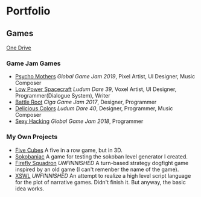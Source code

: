 # Portfolio
## Games
[One Drive](https://1drv.ms/f/s!AgO0uTXGovlgjhl8nkTEZt0zgGQM)
### Game Jam Games
- [Psycho Mothers](https://globalgamejam.org/2019/games/psycho-mothers-%E3%82%B5%E3%82%A4%E3%82%B3%E3%83%9E%E3%82%B6%E3%83%BC) *Global Game Jam 2019*, Pixel Artist, UI Designer, Music Composer
- [Low Power Spacecraft](https://gamejolt.com/games/lowpowerspacecraft/273184) *Ludum Dare 39*, Voxel Artist, UI Designer, Programmer(Dialogue System), Writer
- [Battle Root](http://wanga.me/CGJ2017/detail?game=46) *Ciga Game Jam 2017*, Designer, Programmer
- [Delicious Colors](https://ldjam.com/events/ludum-dare/40/delicious-colors) *Ludum Dare 40*, Designer, Programmer, Music Composer
- [Sexy Hacking](https://globalgamejam.org/2018/games/sexy-hacking-%E3%82%A8%E3%83%AD%E3%81%84%E3%83%98%E3%83%83%E3%82%AD%E3%83%B3%E3%82%B0-%E6%80%A7%E6%84%9F%E9%AA%87%E5%AE%A2) *Global Game Jam 2018*, Programmer
### My Own Projects
- [Five Cubes](https://developer.cloud.unity3d.com/share/share.html?shareId=ZkiosDOgLz) A five in a row game, but in 3D.
- [Sokobaniac](https://gamejolt.com/games/sokobaniac/384430) A game for testing the sokoban level generator I created.
- [Firefly Squadron](https://github.com/xvrsl/FireflySquadron) *UNFINNISHED* A turn-based strategy dogfight game inspired by an old game (I can't remenber the name of the game).
- [XSWL](https://github.com/xvrsl/UXSWL) *UNFINNISHED* An attempt to realize a high level script language for the plot of narrative games. Didn't finish it. But anyway, the basic idea works.